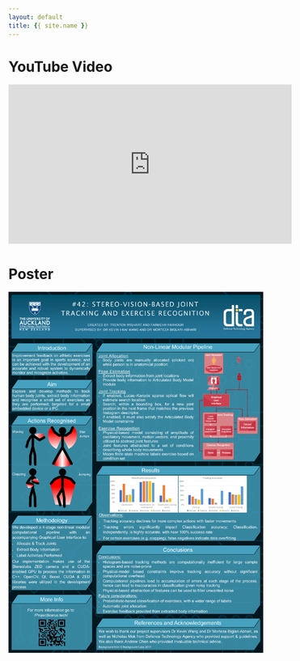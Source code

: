```yaml
---
layout: default
title: {{ site.name }}
---
```

# YouTube Video
<iframe width="560" height="315" src="https://www.youtube.com/embed/51EO5pVcCxA?rel=0" frameborder="0" allowfullscreen></iframe>


# Poster
![Poster](img/Poster-Final.png)
